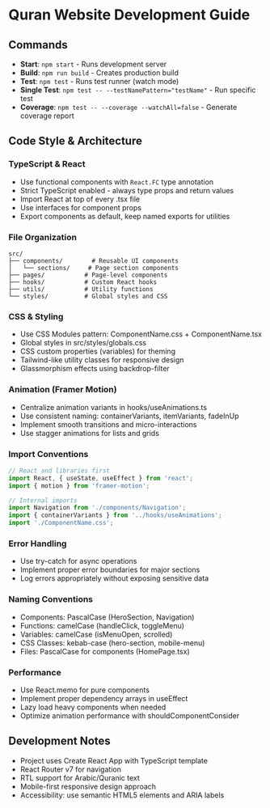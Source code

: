 # Quran Website Development Guide

## Commands
- **Start**: `npm start` - Runs development server
- **Build**: `npm run build` - Creates production build  
- **Test**: `npm test` - Runs test runner (watch mode)
- **Single Test**: `npm test -- --testNamePattern="testName"` - Run specific test
- **Coverage**: `npm test -- --coverage --watchAll=false` - Generate coverage report

## Code Style & Architecture

### TypeScript & React
- Use functional components with `React.FC` type annotation
- Strict TypeScript enabled - always type props and return values
- Import React at top of every .tsx file
- Use interfaces for component props
- Export components as default, keep named exports for utilities

### File Organization
```
src/
├── components/        # Reusable UI components
│   └── sections/     # Page section components
├── pages/           # Page-level components  
├── hooks/           # Custom React hooks
├── utils/           # Utility functions
└── styles/          # Global styles and CSS
```

### CSS & Styling
- Use CSS Modules pattern: ComponentName.css + ComponentName.tsx
- Global styles in src/styles/globals.css
- CSS custom properties (variables) for theming
- Tailwind-like utility classes for responsive design
- Glassmorphism effects using backdrop-filter

### Animation (Framer Motion)
- Centralize animation variants in hooks/useAnimations.ts
- Use consistent naming: containerVariants, itemVariants, fadeInUp
- Implement smooth transitions and micro-interactions
- Use stagger animations for lists and grids

### Import Conventions
```typescript
// React and libraries first
import React, { useState, useEffect } from 'react';
import { motion } from 'framer-motion';

// Internal imports
import Navigation from './components/Navigation';
import { containerVariants } from '../hooks/useAnimations';
import './ComponentName.css';
```

### Error Handling
- Use try-catch for async operations
- Implement proper error boundaries for major sections
- Log errors appropriately without exposing sensitive data

### Naming Conventions
- Components: PascalCase (HeroSection, Navigation)
- Functions: camelCase (handleClick, toggleMenu)  
- Variables: camelCase (isMenuOpen, scrolled)
- CSS Classes: kebab-case (hero-section, mobile-menu)
- Files: PascalCase for components (HomePage.tsx)

### Performance
- Use React.memo for pure components
- Implement proper dependency arrays in useEffect
- Lazy load heavy components when needed
- Optimize animation performance with shouldComponentConsider

## Development Notes
- Project uses Create React App with TypeScript template
- React Router v7 for navigation
- RTL support for Arabic/Quranic text
- Mobile-first responsive design approach
- Accessibility: use semantic HTML5 elements and ARIA labels